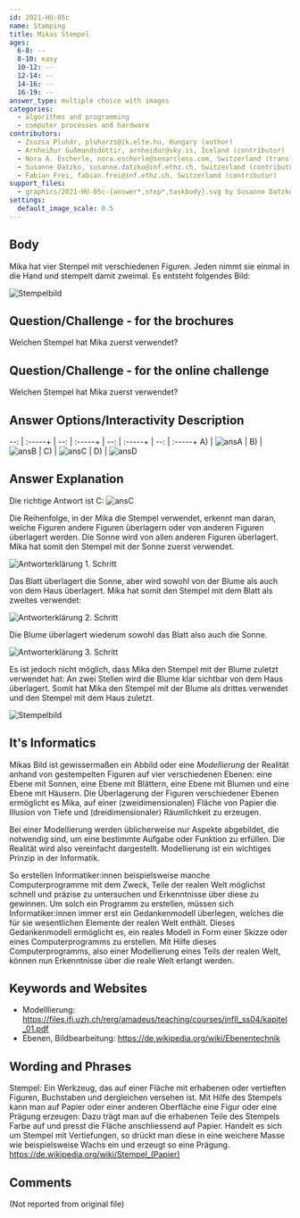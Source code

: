 ```yaml
---
id: 2021-HU-05c
name: Stamping
title: Mikas Stempel
ages:
  6-8: --
  8-10: easy
  10-12: --
  12-14: --
  14-16: --
  16-19: --
answer_type: multiple choice with images
categories:
  - algorithms and programming
  - computer processes and hardware
contributors:
  - Zsuzsa Pluhár, pluharzs@ik.elte.hu, Hungary (author)
  - Arnheiður Guðmundsdóttir, arnheidur@sky.is, Iceland (contributor)
  - Nora A. Escherle, nora.escherle@senarclens.com, Switzerland (translation from English into German)
  - Susanne Datzko, susanne.datzko@inf.ethz.ch, Switzerland (contributor, graphics)
  - Fabian Frei, fabian.frei@inf.ethz.ch, Switzerland (contributor)
support_files:
  - graphics/2021-HU-05c-{answer*,step*,taskbody}.svg by Susanne Datzko
settings:
  default_image_scale: 0.5
---
```


[ansA]: graphics/2021-HU-05c-answerA.svg "Antwort A"
[ansB]: graphics/2021-HU-05c-answerB.svg "Antwort B"
[ansC]: graphics/2021-HU-05c-answerC.svg "Antwort C"
[ansD]: graphics/2021-HU-05c-answerD.svg "Antwort D"

## Body

Mika hat vier Stempel mit verschiedenen Figuren. Jeden nimmt sie einmal in die Hand und stempelt damit zweimal. Es entsteht folgendes Bild:

![](graphics/2021-HU-05c-taskbody.svg "Stempelbild")


## Question/Challenge - for the brochures

Welchen Stempel hat Mika zuerst verwendet?


## Question/Challenge - for the online challenge

Welchen Stempel hat Mika zuerst verwendet?


## Answer Options/Interactivity Description

--: | :-----+ | --: | :-----+ | --: | :-----+ | --: | :-----+
 A) | ![ansA] |  B) | ![ansB] |  C) | ![ansC] |  D) | ![ansD]




## Answer Explanation

Die richtige Antwort ist C: ![ansC]

Die Reihenfolge, in der Mika die Stempel verwendet, erkennt man daran, welche Figuren andere Figuren überlagern oder von anderen Figuren überlagert werden. Die Sonne wird von allen anderen Figuren überlagert. Mika hat somit den Stempel mit der Sonne zuerst verwendet. 

![](graphics/2021-HU-05c-step1.svg "Antworterklärung 1. Schritt")

Das Blatt überlagert die Sonne, aber wird sowohl von der Blume als auch von dem Haus überlagert. Mika hat somit den Stempel mit dem Blatt als zweites verwendet: 

![](graphics/2021-HU-05c-step2.svg "Antworterklärung 2. Schritt")

Die Blume überlagert wiederum sowohl das Blatt also auch die Sonne. 

![](graphics/2021-HU-05c-step3.svg "Antworterklärung 3. Schritt")

Es ist jedoch nicht möglich, dass Mika den Stempel mit der Blume zuletzt verwendet hat: An zwei Stellen wird die Blume klar sichtbar von dem Haus überlagert. Somit hat Mika den Stempel mit der Blume als drittes verwendet und den Stempel mit dem Haus zuletzt. 

![](graphics/2021-HU-05c-taskbody.svg "Stempelbild")

## It's Informatics

Mikas Bild ist gewissermaßen ein Abbild oder eine _Modellierung_ der Realität anhand von gestempelten Figuren auf vier verschiedenen Ebenen: eine Ebene mit Sonnen, eine Ebene mit Blättern, eine Ebene mit Blumen und eine Ebene mit Häusern. Die Überlagerung der Figuren verschiedener Ebenen ermöglicht es Mika, auf einer (zweidimensionalen) Fläche von Papier die Illusion von Tiefe und (dreidimensionaler) Räumlichkeit zu erzeugen.

Bei einer Modellierung werden üblicherweise nur Aspekte abgebildet, die notwendig sind, um eine bestimmte Aufgabe oder Funktion zu erfüllen. Die Realität wird also vereinfacht dargestellt. Modellierung ist ein wichtiges Prinzip in der Informatik. 

So erstellen Informatiker:innen beispielsweise manche Computerprogramme mit dem Zweck, Teile der realen Welt möglichst schnell und präzise zu untersuchen und Erkenntnisse über diese zu gewinnen. Um solch ein Programm zu erstellen, müssen sich Informatiker:innen immer erst ein Gedankenmodell überlegen, welches die für sie wesentlichen Elemente der realen Welt enthält. Dieses Gedankenmodell ermöglicht es, ein reales Modell in Form einer Skizze oder eines Computerprogramms zu erstellen. Mit Hilfe dieses Computerprogramms, also einer Modellierung eines Teils der realen Welt, können nun Erkenntnisse über die reale Welt erlangt werden.


## Keywords and Websites

 - Modelllierung: https://files.ifi.uzh.ch/rerg/amadeus/teaching/courses/infII_ss04/kapitel_01.pdf 
 - Ebenen, Bildbearbeitung: https://de.wikipedia.org/wiki/Ebenentechnik


## Wording and Phrases

Stempel: Ein Werkzeug, das auf einer Fläche mit erhabenen oder vertieften Figuren, Buchstaben und dergleichen versehen ist. Mit Hilfe des Stempels kann man auf Papier oder einer anderen Oberfläche eine Figur oder eine Prägung erzeugen: Dazu trägt man auf die erhabenen Teile des Stempels Farbe auf und presst die Fläche anschliessend auf Papier. Handelt es sich um Stempel mit Vertiefungen, so drückt man diese in eine weichere Masse wie beispielsweise Wachs ein und erzeugt so eine Prägung. https://de.wikipedia.org/wiki/Stempel_(Papier)


## Comments

(Not reported from original file)
